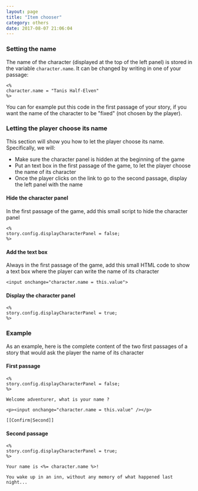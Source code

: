 ```yaml
---
layout: page
title: "Item chooser"
category: others
date: 2017-08-07 21:06:04
---
```


### Setting the name

The name of the character (displayed at the top of the left panel) is stored in the variable `character.name`. It can be changed by writing in one of your passage:

```
<%
character.name = "Tanis Half-Elven"
%>
```

You can for example put this code in the first passage of your story, if you want the name of the character to be "fixed" (not chosen by the player).

### Letting the player choose its name

This section will show you how to let the player choose its name. Specifically, we will:

* Make sure the character panel is hidden at the beginning of the game
* Put an text box in the first passage of the game, to let the player choose the name of its character
* Once the player clicks on the link to go to the second passage, display the left panel with the name

#### Hide the character panel

In the first passage of the game, add this small script to hide the character panel

```
<%
story.config.displayCharacterPanel = false;
%>
```

#### Add the text box

Always in the first passage of the game, add this small HTML code to show a text box where the player can write the name of its character

```
<input onchange="character.name = this.value">
```

#### Display the character panel


```
<%
story.config.displayCharacterPanel = true;
%>
```

### Example

As an example, here is the complete content of the two first passages of a story that would ask the player the name of its character

#### First passage

```
<%
story.config.displayCharacterPanel = false;
%>

Welcome adventurer, what is your name ?

<p><input onchange="character.name = this.value" /></p>

[[Confirm|Second]]
```

#### Second passage

```
<%
story.config.displayCharacterPanel = true;
%>

Your name is <%= character.name %>!

You wake up in an inn, without any memory of what happened last night...
```